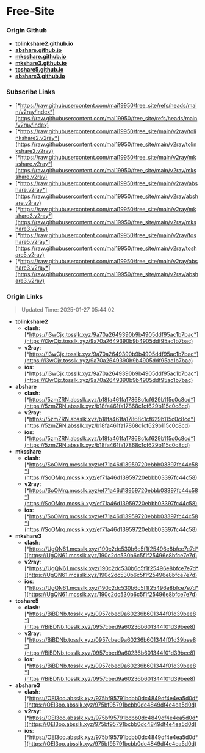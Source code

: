 # Free-Site

### Origin Github

- [**tolinkshare2.github.io**](https://github.com/tolinkshare2/tolinkshare2.github.io)
- [**abshare.github.io**](https://github.com/abshare/abshare.github.io)
- [**mksshare.github.io**](https://github.com/mksshare/mksshare.github.io)
- [**mkshare3.github.io**](https://github.com/mkshare3/mkshare3.github.io)
- [**toshare5.github.io**](https://github.com/toshare5/toshare5.github.io)
- [**abshare3.github.io**](https://github.com/abshare3/abshare3.github.io)

### Subscribe Links

- [*https://raw.githubusercontent.com/mai19950/free_site/refs/heads/main/v2ray/index*](https://raw.githubusercontent.com/mai19950/free_site/refs/heads/main/v2ray/index)
- [*https://raw.githubusercontent.com/mai19950/free_site/main/v2ray/tolinkshare2.v2ray*](https://raw.githubusercontent.com/mai19950/free_site/main/v2ray/tolinkshare2.v2ray)
- [*https://raw.githubusercontent.com/mai19950/free_site/main/v2ray/mksshare.v2ray*](https://raw.githubusercontent.com/mai19950/free_site/main/v2ray/mksshare.v2ray)
- [*https://raw.githubusercontent.com/mai19950/free_site/main/v2ray/abshare.v2ray*](https://raw.githubusercontent.com/mai19950/free_site/main/v2ray/abshare.v2ray)
- [*https://raw.githubusercontent.com/mai19950/free_site/main/v2ray/mkshare3.v2ray*](https://raw.githubusercontent.com/mai19950/free_site/main/v2ray/mkshare3.v2ray)
- [*https://raw.githubusercontent.com/mai19950/free_site/main/v2ray/toshare5.v2ray*](https://raw.githubusercontent.com/mai19950/free_site/main/v2ray/toshare5.v2ray)
- [*https://raw.githubusercontent.com/mai19950/free_site/main/v2ray/abshare3.v2ray*](https://raw.githubusercontent.com/mai19950/free_site/main/v2ray/abshare3.v2ray)

### Origin Links

> Updated Time: 2025-01-27 05:44:02

- **tolinkshare2**
  - **clash**: [*https://i3wCjx.tosslk.xyz/9a70a2649390b9b4905ddf95ac1b7bac*](https://i3wCjx.tosslk.xyz/9a70a2649390b9b4905ddf95ac1b7bac)
  - **v2ray**: [*https://i3wCjx.tosslk.xyz/9a70a2649390b9b4905ddf95ac1b7bac*](https://i3wCjx.tosslk.xyz/9a70a2649390b9b4905ddf95ac1b7bac)
  - **ios**: [*https://i3wCjx.tosslk.xyz/9a70a2649390b9b4905ddf95ac1b7bac*](https://i3wCjx.tosslk.xyz/9a70a2649390b9b4905ddf95ac1b7bac)
- **abshare**
  - **clash**: [*https://5zmZRN.absslk.xyz/b18fa461fa17868c1cf629b115c0c8cd*](https://5zmZRN.absslk.xyz/b18fa461fa17868c1cf629b115c0c8cd)
  - **v2ray**: [*https://5zmZRN.absslk.xyz/b18fa461fa17868c1cf629b115c0c8cd*](https://5zmZRN.absslk.xyz/b18fa461fa17868c1cf629b115c0c8cd)
  - **ios**: [*https://5zmZRN.absslk.xyz/b18fa461fa17868c1cf629b115c0c8cd*](https://5zmZRN.absslk.xyz/b18fa461fa17868c1cf629b115c0c8cd)
- **mksshare**
  - **clash**: [*https://SoOMrq.mcsslk.xyz/ef71a46d13959720ebbb03397fc44c58*](https://SoOMrq.mcsslk.xyz/ef71a46d13959720ebbb03397fc44c58)
  - **v2ray**: [*https://SoOMrq.mcsslk.xyz/ef71a46d13959720ebbb03397fc44c58*](https://SoOMrq.mcsslk.xyz/ef71a46d13959720ebbb03397fc44c58)
  - **ios**: [*https://SoOMrq.mcsslk.xyz/ef71a46d13959720ebbb03397fc44c58*](https://SoOMrq.mcsslk.xyz/ef71a46d13959720ebbb03397fc44c58)
- **mkshare3**
  - **clash**: [*https://UgQN61.mcsslk.xyz/190c2dc530b6c5f1f25496e8bfce7e7d*](https://UgQN61.mcsslk.xyz/190c2dc530b6c5f1f25496e8bfce7e7d)
  - **v2ray**: [*https://UgQN61.mcsslk.xyz/190c2dc530b6c5f1f25496e8bfce7e7d*](https://UgQN61.mcsslk.xyz/190c2dc530b6c5f1f25496e8bfce7e7d)
  - **ios**: [*https://UgQN61.mcsslk.xyz/190c2dc530b6c5f1f25496e8bfce7e7d*](https://UgQN61.mcsslk.xyz/190c2dc530b6c5f1f25496e8bfce7e7d)
- **toshare5**
  - **clash**: [*https://BiBDNb.tosslk.xyz/0957cbed9a60236b601344f01d39bee8*](https://BiBDNb.tosslk.xyz/0957cbed9a60236b601344f01d39bee8)
  - **v2ray**: [*https://BiBDNb.tosslk.xyz/0957cbed9a60236b601344f01d39bee8*](https://BiBDNb.tosslk.xyz/0957cbed9a60236b601344f01d39bee8)
  - **ios**: [*https://BiBDNb.tosslk.xyz/0957cbed9a60236b601344f01d39bee8*](https://BiBDNb.tosslk.xyz/0957cbed9a60236b601344f01d39bee8)
- **abshare3**
  - **clash**: [*https://OEl3oo.absslk.xyz/975bf95791bcbb0dc4849df4e4ea5d0d*](https://OEl3oo.absslk.xyz/975bf95791bcbb0dc4849df4e4ea5d0d)
  - **v2ray**: [*https://OEl3oo.absslk.xyz/975bf95791bcbb0dc4849df4e4ea5d0d*](https://OEl3oo.absslk.xyz/975bf95791bcbb0dc4849df4e4ea5d0d)
  - **ios**: [*https://OEl3oo.absslk.xyz/975bf95791bcbb0dc4849df4e4ea5d0d*](https://OEl3oo.absslk.xyz/975bf95791bcbb0dc4849df4e4ea5d0d)
